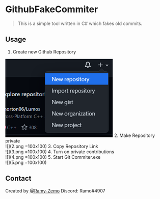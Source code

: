 # GithubFakeCommiter
> This is a simple tool written in C# which fakes old commits.

## Usage
1. Create new Github Repository<br>
<img src="1.png">
2. Make Repository private<br>
![](2.png =100x100)
3. Copy Repository Link<br>
![](3.png =100x100)
4. Turn on private contributions<br>
![](4.png =100x100)
5. Start Git Commiter.exe<br>
![](5.png =100x100)

## Contact
Created by [@Ramy-Zemo](https://github.com/ramy-zemo)
Discord: Ramo#4907
